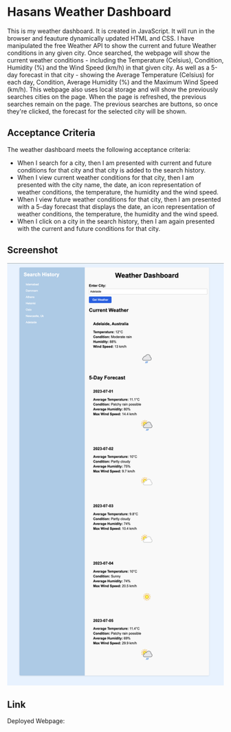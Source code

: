# Hasans Weather Dashboard

This is my weather dashboard. It is created in JavaScript. It will run in the browser and feauture dynamically updated HTML and CSS. I have manipulated the free Weather API to show the current and future Weather conditions in any given city. Once searched, the webpage will show the current weather conditions - including the Temperature (Celsius), Condition, Humidity (%) and the Wind Speed (km/h) in that given city. As well as a 5-day forecast in that city - showing the Average Temperature (Celsius) for each day, Condition, Average Humidity (%) and the Maximum Wind Speed (km/h). This webpage also uses local storage and will show the previously searches cities on the page. When the page is refreshed, the previous searches remain on the page. The previous searches are buttons, so once they're clicked, the forecast for the selected city will be shown.

## Acceptance Criteria

The weather dashboard meets the following acceptance criteria:

- When I search for a city, then I am presented with current and future conditions for that city and that city is added to the search history.
- When I view current weather conditions for that city, then I am presented with the city name, the date, an icon representation of weather conditions, the temperature, the humidity and the wind speed.
- When I view future weather conditions for that city, then I am presented with a 5-day forecast that displays the date, an icon representation of weather conditions, the temperature, the humidity and the wind speed.
- When I click on a city in the search history, then I am again presented with the current and future conditions for that city.

## Screenshot

![screenshot](/Screenshot%202023-06-30%20at%2015.18.45.png)

## Link

Deployed Webpage: 